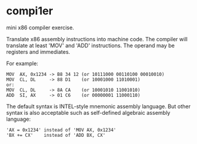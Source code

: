 # compi1er
mini x86 compiler exercise.

Translate x86 assembly instructions into machine code.
The compiler will translate at least 'MOV' and 'ADD' instructions.
The operand may be registers and immediates.

For example:

    MOV  AX, 0x1234 -> B8 34 12 (or 10111000 00110100 00010010)
    MOV  CL, DL     -> 88 D1    (or 10001000 11010001)
    or:
    MOV  CL, DL     -> 8A CA    (or 10001010 11001010)
    ADD  SI, AX     -> 01 C6    (or 00000001 11000110)

The default syntax is INTEL-style mnemonic assembly language.
But other syntax is also acceptable such as self-defined algebraic
assembly language:

    'AX = 0x1234' instead of 'MOV AX, 0x1234'
    'BX += CX'    instead of 'ADD BX, CX'
